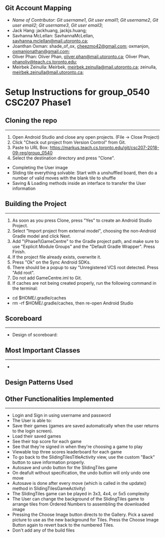 ## Git Account Mapping
+ *Name of Contributor*: *Git username1*, *Git user email1*; *Git username2*, *Git user email2*; *Git username3*, *Git user email3*;
+ Jack Hang: jackhuang, jackjs.huang;
+ Savhanna McLellan: SavhannaMcLellan, savhanna.mclellan@mail.utoronto.ca;
+ Joanthan Oxman: shade_of_ox, cheezmo42@gmail.com; oxmanjon, oxmanjonathan@gmail.com;
+ Oliver Phan: Oliver Phan, oliver.phan@mail.utoronto.ca; Oliver Phan, phanoliv@teach.cs.toronto.edu;
+ Meirbek Zeinulla: Meirbek, meirbek.zeinulla@mail.utoronto.ca; zeinulla, meirbek.zeinulla@mail.utoronto.ca;


# Setup Instructions for group_0540 CSC207 Phase1

## Cloning the repo
---
1. Open Android Studio and close any open projects. (File -> Close Project)
2. Click "Check out project from Version Control" from Git.
3. Paste to URL Box: https://markus.teach.cs.toronto.edu/git/csc207-2018-09-reg/group_0540
4. Select the destination directory and press "Clone".

+ Completing the User image
+ Sliding tile everything solvable: Start with a unshuffled board, then do a number of valid moves with the blank tile to shuffle
+ Saving & Loading methods inside an interface to transfer the User information

## Building the Project
---
1. As soon as you press Clone, press "Yes" to create an Android Studio Project.
2. Select "Import project from external model", choosing the non-Android Gradle model and click Next.
3. Add "\Phase1\GameCentre" to the Gradle project path, and make sure to use "Explicit Module Groups" and the "Default Gradle Wrapper". Press Finish.
4. If the project file already exists, overwrite it.
5. Press "Ok" on the Sync Android SDKs.
6. There should be a popup to say "Unregistered VCS root detected. Press "Add root".
7. Do not add GameCentre.iml to Git.
8. If caches are not being created properly, run the following command in the terminal:
 + cd $HOME/.gradle/caches
 + rm -rf $HOME/.gradle/caches, then re-open Android Studio

## Scoreboard
---
+ Design of scoreboard:

## Most Important Classes
---
+ 

## Design Patterns Used
 
## Other Functionalities Implemented
---
+ Login and Sign in using username and password
+ The User is able to:
 + Save their games (games are saved automatically when the user returns to the login screen).
 + Load their saved games
 + See their top score for each game
 + See that they're signed in when they're choosing a game to play
+ Viewable top three scores leaderboard for each game
 + To go back to the SlidingTilesTitleActivity view, use the custom "Back" button to save information properly.
+ Autosave and undo button for the SlidingTiles game
 + On deafult without specification, the undo button will only undo one move
 + Autosave is done after every move (which is called in the update() method in SlidingTilesGameActivity)
+ The SlidingTiles game can be played in 3x3, 4x4, or 5x5 complexity
+ The User can change the background of the SlidingTiles game to arrange tiles from Ordered Numbers to assembling the downloaded image
 + Pressing the Choose Image button directs to the Gallery. Pick a saved picture to use as the new background for Tiles. Press the Choose Image Button again
 to revert back to the numbered Tiles.
+ Don't add any of the build files